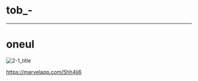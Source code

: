 # tob_-


-------------------------------------
# oneul

![2-1_title](https://user-images.githubusercontent.com/42813286/59560988-3eb24080-9055-11e9-9481-c931f27a93a6.png)

https://marvelapp.com/5hh4jj6

